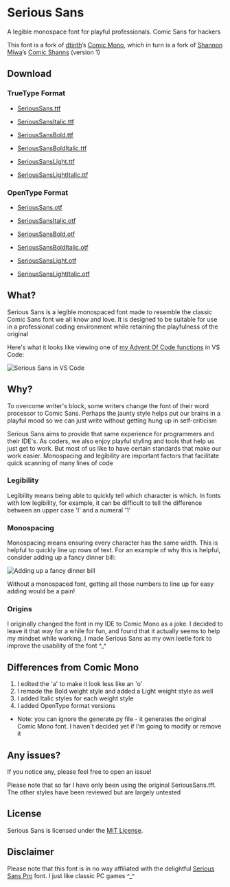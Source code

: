 # Serious Sans
A legible monospace font for playful professionals. Comic Sans for hackers

This font is a fork of [dtinth](https://github.com/dtinth)’s [Comic Mono](https://github.com/dtinth/comic-mono-font), which in turn is a fork of [Shannon Miwa](https://github.com/shannpersand)’s [Comic Shanns](https://github.com/shannpersand/comic-shanns) (version 1)

## Download

### TrueType Format
- [SeriousSans.ttf](https://github.com/kaBeech/serious-sans/SeriousSans/ttf/SeriousSans.ttf)
- [SeriousSansItalic.ttf](https://github.com/kaBeech/serious-sans/SeriousSans/ttf/SeriousSansItalic.ttf)

- [SeriousSansBold.ttf](https://github.com/kaBeech/serious-sans/SeriousSans/ttf/SeriousSansBold.ttf)
- [SeriousSansBoldItalic.ttf](https://github.com/kaBeech/serious-sans/SeriousSans/ttf/SeriousSansBoldItalic.ttf)

- [SeriousSansLight.ttf](https://github.com/kaBeech/serious-sans/SeriousSans/ttf/SeriousSansLight.ttf)
- [SeriousSansLightItalic.ttf](https://github.com/kaBeech/serious-sans/SeriousSans/ttf/SeriousSansLightItalic.ttf)

### OpenType Format
- [SeriousSans.otf](https://github.com/kaBeech/serious-sans/SeriousSans/otf/SeriousSans.otf)
- [SeriousSansItalic.otf](https://github.com/kaBeech/serious-sans/SeriousSans/otf/SeriousSansItalic.otf)

- [SeriousSansBold.otf](https://github.com/kaBeech/serious-sans/SeriousSans/otf/SeriousSansBold.otf)
- [SeriousSansBoldItalic.otf](https://github.com/kaBeech/serious-sans/SeriousSans/otf/SeriousSansBoldItalic.otf)

- [SeriousSansLight.otf](https://github.com/kaBeech/serious-sans/SeriousSans/otf/SeriousSansLight.otf)
- [SeriousSansLightItalic.otf](https://github.com/kaBeech/serious-sans/SeriousSans/otf/SeriousSansLightItalic.otf)

## What?
Serious Sans is a legible monospaced font made to resemble the classic Comic Sans font we all know and love. It is designed to be suitable for use in a professional coding environment while retaining the playfulness of the original

Here's what it looks like viewing one of [my Advent Of Code functions](https://github.com/kaBeech/Advent-Of-Code-2022) in VS Code:

![Serious Sans in VS Code](https://github.com/kaBeech/serious-sans/blob/main/vscExample.png "Serious Sans in VS Code")

## Why?
To overcome writer's block, some writers change the font of their word processor to Comic Sans. Perhaps the jaunty style helps put our brains in a playful mood so we can just write without getting hung up in self-criticism

Serious Sans aims to provide that same experience for programmers and their IDE's. As coders, we also enjoy playful styling and tools that help us just get to work. But most of us like to have certain standards that make our work easier. Monospacing and legibility are important factors that facilitate quick scanning of many lines of code

### Legibility
Legibility means being able to quickly tell which character is which. In fonts with low legibility, for example, it can be difficult to tell the difference between an upper case 'I' and a numeral '1'

### Monospacing
Monospacing means ensuring every character has the same width. This is helpful to quickly line up rows of text. For an example of why this is helpful, consider adding up a fancy dinner bill:

![Adding up a fancy dinner bill](https://github.com/kaBeech/serious-sans/blob/main/fancyDinner.png "Adding up a fancy dinner bill")

Without a monospaced font, getting all those numbers to line up for easy adding would be a pain!

### Origins
I originally changed the font in my IDE to Comic Mono as a joke. I decided to leave it that way for a while for fun, and found that it actually seems to help my mindset while working. I made Serious Sans as my own leetle fork to improve the usability of the font ^_^

## Differences from Comic Mono
1. I edited the 'a' to make it look less like an 'o'
2. I remade the Bold weight style and added a Light weight style as well
3. I added Italic styles for each weight style
4. I added OpenType format versions

- Note: you can ignore the generate.py file - it generates the original Comic Mono font. I haven't decided yet if I'm going to modify or remove it

## Any issues?
If you notice any, please feel free to open an issue!

Please note that so far I have only been using the original SeriousSans.tff. The other styles have been reviewed but are largely untested

## License
Serious Sans is licensed under the [MIT License](LICENSE).

## Disclaimer
Please note that this font is in no way affiliated with the delightful [Serious Sans Pro](https://www.myfonts.com/collections/serious-sans-pro-font-ogentroost) font. I just like classic PC games ^_^

